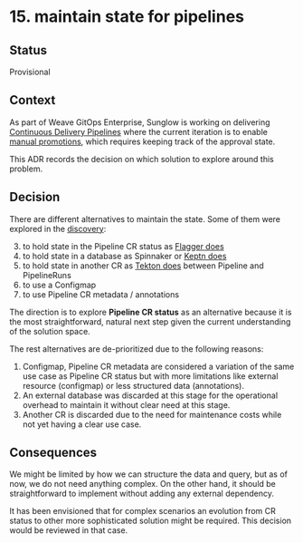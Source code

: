# 15. maintain state for pipelines

## Status

Provisional

## Context
As part of Weave GitOps Enterprise, Sunglow is working on delivering [Continuous Delivery Pipelines](https://www.notion.so/weaveworks/CD-Pipeline-39a6df44798c4b9fbd140f9d0df1212a) 
where the current iteration is to enable [manual promotions](https://www.notion.so/weaveworks/Manual-Promotions-6270cddd363648e08c259e671063aadf), 
which requires keeping track of the approval state. 

This ADR records the decision on which solution to explore around this problem.

## Decision

There are different alternatives to maintain the state. Some of them were explored
in the [discovery](https://miro.com/app/board/uXjVP9DpBjc=/?share_link_id=229323743612):

3. to hold state in the Pipeline CR status as [Flagger does](https://github.com/fluxcd/flagger/blob/main/pkg/apis/flagger/v1beta1/status.go#L70-L90)
4. to hold state in a database as Spinnaker or [Keptn does](https://keptn.sh/docs/concepts/architecture/)
5. to hold state in another CR as [Tekton does](https://tekton.dev/docs/pipelines/pipelineruns/) between Pipeline and PipelineRuns 
6. to use a Configmap
7. to use Pipeline CR metadata / annotations

The direction is to explore **Pipeline CR status** as an alternative because it is the most straightforward, natural
next step given the current understanding of the solution space.

The rest alternatives are de-prioritized due to the following reasons:

1. Configmap, Pipeline CR metadata are considered a variation of the same use case as Pipeline CR status but
with more limitations like external resource (configmap) or less structured data (annotations).
2. An external database was discarded at this stage for the operational overhead to maintain it without
clear need at this stage.
3. Another CR is discarded due to the need for maintenance costs while not yet having a clear
use case.

## Consequences

We might be limited by how we can structure the data and query, but as of now, we do not need anything complex. 
On the other hand, it should be straightforward to implement without adding any external dependency.

It has been envisioned that for complex scenarios an evolution from CR status to other more sophisticated
solution might be required. This decision would be reviewed in that case. 
